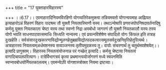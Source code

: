 +++
title = "17 युक्ताहारविहारस्य"

+++
।।6.17।। एवमाहारादिनियमविरहिणो योगव्यतिरेकमुक्त्वा तन्नियमवतो योगान्वयमाह
आह्नियत इत्याहारोऽन्नं विहरणं विहारः पादश्रमः तौ युक्तौ नियतपरिमाणौ
यस्य। तथाऽन्येष्वपि प्रणवजपोपनिषदावर्तनादिषु कर्मसु युक्ता नियतकाला
चेष्टा यस्य तथा स्वप्नो निद्रा अवबोधो जागरणं तौ युक्तौ नियतकालौ यस्य
तस्य योगो भवति साधनपाटवात्समाधिः सिध्यति नान्यस्य। एवं प्रयत्नविशेषेण
संपादितो योगः किंफल इति तत्राह दुःखहेति।
सर्वसंसारदुःखकारणाविद्योन्मूलनहेतुब्रह्मविद्योत्पादकत्वात्समूलसर्वदुःखनिवृत्तिहेतुरित्यर्थः।
अत्राहारस्य नियतत्वम्अर्धमशनस्य सव्यञ्जनस्य तृतीयमुदकस्य तु। वायोः
संचरणार्थं तु चतुर्थमवशेषयेत्।। इत्यादि प्रागुक्तम्। विहारस्य
नियतत्वंयोजनान्न परं गच्छेत् इत्यादि। कर्मसु चेष्टाया नियतत्वं
वागादिचापलपरित्यागः। रात्रेर्विभागत्रयं कृत्वा प्रथमान्त्ययोर्जागरणं
मध्ये स्वपनमिति स्वप्नावबोधयोर्नियतकालत्वम्। एवमन्येऽपि योगशास्त्रोक्ता
नियमा द्रष्टव्याः।
